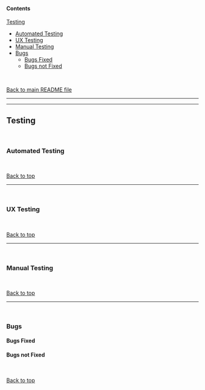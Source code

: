 <br>

#### Contents
[Testing](#testing)
- [Automated Testing](#automated-testing)
- [UX Testing](#ux-testing)
- [Manual Testing](#manual-testing)
- [Bugs](#bugs)
    - [Bugs Fixed](#bugs-fixed)
    - [Bugs not Fixed](#bugs-not-fixed)

<br>

[Back to main README file](README.md#contents)

---
---

## Testing

<br>

### Automated Testing

<br>

[Back to top](#contents)

---

<br>


### UX Testing

<br>

[Back to top](#contents)

---

<br>

### Manual Testing

<br>

[Back to top](#contents)

---

<br>

### Bugs
#### Bugs Fixed

#### Bugs not Fixed

<br>

[Back to top](#contents)